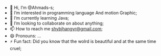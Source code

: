 - 👋 Hi, I’m @Ahmads-s;
- 👀 I’m interested in programming language And motion Graphic;
- 🌱 I’m currently learning Java;
- 💞️ I’m looking to collaborate on about anything;
- 📫 How to reach me shybjhangyr@gmail.com;
- 😄 Pronouns: ...
- ⚡ Fun fact: Did you know that the wolrd is beautiful and at the same time cruel;

<!---
Ahmads-s/Ahmads-s is a ✨ special ✨ repository because its `README.md` (this file) appears on your GitHub profile.
You can click the Preview link to take a look at your changes.
--->
